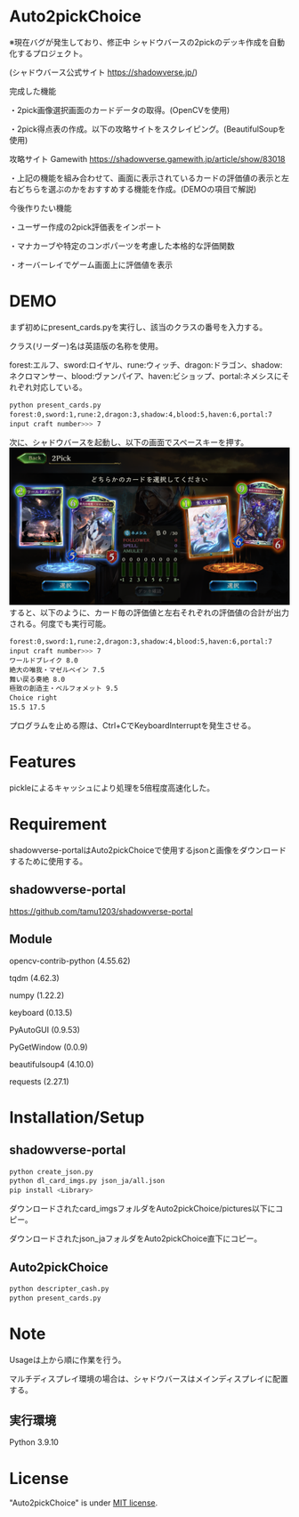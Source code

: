 # Auto2pickChoice
※現在バグが発生しており、修正中
 シャドウバースの2pickのデッキ作成を自動化するプロジェクト。

 (シャドウバース公式サイト https://shadowverse.jp/)


完成した機能
 
 ・2pick画像選択画面のカードデータの取得。(OpenCVを使用)

 ・2pick得点表の作成。以下の攻略サイトをスクレイピング。(BeautifulSoupを使用)

 攻略サイト Gamewith https://shadowverse.gamewith.jp/article/show/83018

 ・上記の機能を組み合わせて、画面に表示されているカードの評価値の表示と左右どちらを選ぶのかをおすすめする機能を作成。(DEMOの項目で解説)

 今後作りたい機能
 
 ・ユーザー作成の2pick評価表をインポート

 ・マナカーブや特定のコンボパーツを考慮した本格的な評価関数

 ・オーバーレイでゲーム画面上に評価値を表示


# DEMO
まず初めにpresent_cards.pyを実行し、該当のクラスの番号を入力する。

クラス(リーダー)名は英語版の名称を使用。

forest:エルフ、sword:ロイヤル、rune:ウィッチ、dragon:ドラゴン、shadow:ネクロマンサー、blood:ヴァンパイア、haven:ビショップ、portal:ネメシスにそれぞれ対応している。
 ```bash
python present_cards.py
forest:0,sword:1,rune:2,dragon:3,shadow:4,blood:5,haven:6,portal:7
input craft number>>> 7
```
次に、シャドウバースを起動し、以下の画面でスペースキーを押す。
 ![Test Image 1](README.png)
 すると、以下のように、カード毎の評価値と左右それぞれの評価値の合計が出力される。何度でも実行可能。
 ```bash
forest:0,sword:1,rune:2,dragon:3,shadow:4,blood:5,haven:6,portal:7
input craft number>>> 7
ワールドブレイク 8.0
絶大の唯我・マゼルベイン 7.5
舞い戻る奏絶 8.0
極致の創造主・ベルフォメット 9.5
Choice right
15.5 17.5
```
プログラムを止める際は、Ctrl+CでKeyboardInterruptを発生させる。
# Features
 
 pickleによるキャッシュにより処理を5倍程度高速化した。
 
# Requirement
shadowverse-portalはAuto2pickChoiceで使用するjsonと画像をダウンロードするために使用する。
## shadowverse-portal
 
 https://github.com/tamu1203/shadowverse-portal
## Module
 opencv-contrib-python  (4.55.62)

 tqdm   (4.62.3)

 numpy  (1.22.2)

 keyboard   (0.13.5)

 PyAutoGUI  (0.9.53)

 PyGetWindow    (0.0.9)

 beautifulsoup4 (4.10.0)

 requests   (2.27.1)

# Installation/Setup
## shadowverse-portal
```bash
python create_json.py
python dl_card_imgs.py json_ja/all.json
pip install <Library>
```
ダウンロードされたcard_imgsフォルダをAuto2pickChoice/pictures以下にコピー。

ダウンロードされたjson_jaフォルダをAuto2pickChoice直下にコピー。
## Auto2pickChoice
```bash
python descripter_cash.py
python present_cards.py
```

# Note
 Usageは上から順に作業を行う。
 
 マルチディスプレイ環境の場合は、シャドウバースはメインディスプレイに配置する。

 ## 実行環境
 Python 3.9.10
 
# License
"Auto2pickChoice" is under [MIT license](https://en.wikipedia.org/wiki/MIT_License).
